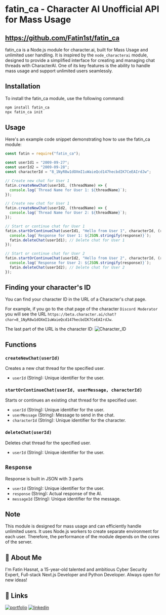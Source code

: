 # fatin_ca - Character AI Unofficial API for Mass Usage
## https://github.com/Fatin1st/fatin_ca

fatin_ca is a Node.js module for character.ai, built for Mass Usage and unlimited user handling. It is inspired by the `node_characterai` module, designed to provide a simplified interface for creating and managing chat threads with CharacterAI. One of its key features is the ability to handle mass usage and support unlimited users seamlessly.

## Installation

To install the fatin_ca module, use the following command:

```bash
npm install fatin_ca
npx fatin_ca init
```

## Usage

Here's an example code snippet demonstrating how to use the fatin_ca module:

```javascript
const fatin = require("fatin_ca");

const userId1 = "2009-09-27";
const userId2 = "2009-09-28";
const characterId = "8_1NyR8w1dOXmI1uWaieQcd147hecbdIK7CeEAIrdJw";

// Create new chat for User 1
fatin.createNewChat(userId1, (threadName) => {
  console.log(`Thread Name for User 1: ${threadName}`);
});

// Create new chat for User 1
fatin.createNewChat(userId2, (threadName) => {
  console.log(`Thread Name for User 2: ${threadName}`);
});

// Start or continue chat for User 1
fatin.startOrContinueChat(userId1, "Hello from User 1", characterId, (response) => {
  console.log(`Response for User 1: ${JSON.stringify(response)}`);
  fatin.deleteChat(userId1); // Delete chat for User 1
});

// Start or continue chat for User 2
fatin.startOrContinueChat(userId2, "Hello from User 2", characterId, (response) => {
  console.log(`Response for User 2: ${JSON.stringify(response)}`);
  fatin.deleteChat(userId2); // Delete chat for User 2
});
```

## Finding your character's ID

You can find your character ID in the URL of a Character's chat page.

For example, if you go to the chat page of the character `Discord Moderator` you will see the URL `https://beta.character.ai/chat?char=8_1NyR8w1dOXmI1uWaieQcd147hecbdIK7CeEAIrdJw`.

The last part of the URL is the character ID:
![Character_ID](https://camo.githubusercontent.com/7553889b98714baa1b79f60a180286fa4da7d2e6237bc19d3e8938e037e924d9/68747470733a2f2f692e696d6775722e636f6d2f6e643836664e342e706e67)

## Functions

### `createNewChat(userId)`

Creates a new chat thread for the specified user.

- `userId` (String): Unique identifier for the user.

### `startOrContinueChat(userId, userMessage, characterId)`

Starts or continues an existing chat thread for the specified user.

- `userId` (String): Unique identifier for the user.
- `userMessage` (String): Message to send in the chat.
- `characterId` (String): Unique identifier for the character.

### `deleteChat(userId)`

Deletes chat thread for the specified user.

- `userId` (String): Unique identifier for the user.

## `Response`

Response is built in JSON with 3 parts

- `userId` (String): Unique identifier for the user.
- `response` (String): Actual response of the AI.
- `messageId` (String): Unique identifier for the message.

## Note

This module is designed for mass usage and can efficiently handle unlimited users. It uses Node.js workers to create separate environment for each user. Therefore, the performance of the module depends on the cores of the server.

## 🚀 About Me

I'm Fatin Hasnat, a 15-year-old talented and ambitious Cyber Security Expert, Full-stack Next.js Developer and Python Developer. Always open for new ideas!

## 🔗 Links

[![portfolio](https://img.shields.io/badge/my_portfolio-000?style=for-the-badge&logo=ko-fi&logoColor=white)](https://fatinhasnat.com/)
[![linkedin](https://img.shields.io/badge/linkedin-0A66C2?style=for-the-badge&logo=linkedin&logoColor=white)](https://www.linkedin.com/in/fatin-hasnat-370843269/)

